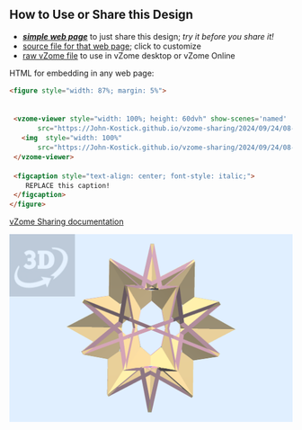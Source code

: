 
## How to Use or Share this Design

 - [***simple web page***](<https://John-Kostick.github.io/vzome-sharing/2024/09/24/08-09-18-10-plane-star-printable/>) to just share this design; *try it before you share it!*
 - [source file for that web page](<https://github.com/John-Kostick/vzome-sharing/edit/main/2024/09/24/08-09-18-10-plane-star-printable/index.md>); click to customize
 - [raw vZome file](<https://raw.githubusercontent.com/John-Kostick/vzome-sharing/main/2024/09/24/08-09-18-10-plane-star-printable/10-plane-star-printable.vZome>) to use in vZome desktop or vZome Online
 
 HTML for embedding in any web page:
 ```html
<figure style="width: 87%; margin: 5%">
  
  
  <vzome-viewer style="width: 100%; height: 60dvh" show-scenes='named'
        src="https://John-Kostick.github.io/vzome-sharing/2024/09/24/08-09-18-10-plane-star-printable/10-plane-star-printable.vZome" >
    <img  style="width: 100%"
        src="https://John-Kostick.github.io/vzome-sharing/2024/09/24/08-09-18-10-plane-star-printable/10-plane-star-printable.png" >
  </vzome-viewer>

  <figcaption style="text-align: center; font-style: italic;">
     REPLACE this caption!
  </figcaption>
</figure>

 ```

[vZome Sharing documentation](https://vzome.github.io/vzome/sharing.html#how-it-works)

![Image](<10-plane-star-printable.png>)


